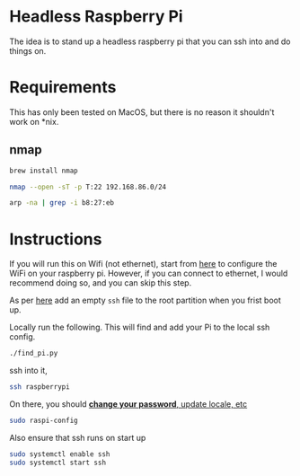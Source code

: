 Headless Raspberry Pi
======================

The idea is to stand up a headless raspberry pi that you can ssh into and do things on.

Requirements
============

This has only been tested on MacOS, but there is no reason it shouldn't work on *nix.

nmap
---

```bash
brew install nmap
```

```bash
nmap --open -sT -p T:22 192.168.86.0/24

arp -na | grep -i b8:27:eb
```

Instructions
============

If you will run this on Wifi (not ethernet), start
from [here](https://www.raspberrypi.org/documentation/configuration/wireless/headless.md) to configure the WiFi on your
raspberry pi. However, if you can connect to ethernet, I would recommend doing so, and you can skip this step.

As per [here](https://www.raspberrypi.org/documentation/remote-access/ssh/README.md) add an empty `ssh` file to the root
partition when you frist boot up.

Locally run the following. This will find and add your Pi to the local ssh config.

```bash
./find_pi.py
```

ssh into it,

```bash
ssh raspberrypi
```

On there, you should [**change your
password**, update locale, etc](https://www.raspberrypi.org/documentation/configuration/raspi-config.md)

```bash
sudo raspi-config
```

Also ensure that ssh runs on start up

```bash
sudo systemctl enable ssh
sudo systemctl start ssh
``` 


